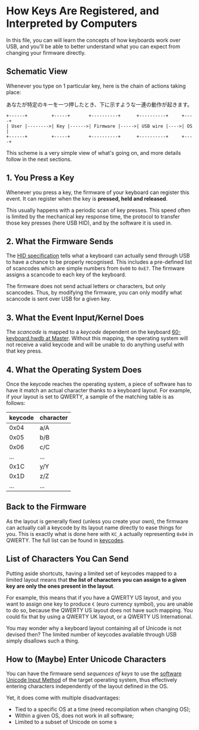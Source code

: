 # How Keys Are Registered, and Interpreted by Computers

In this file, you can will learn the concepts of how keyboards work over USB,
and you'll be able to better understand what you can expect from changing your
firmware directly.

## Schematic View

Whenever you type on 1 particular key, here is the chain of actions taking
place:

あなたが特定のキーを一つ押したとき、下に示すような一連の動作が起きます。

``` text
+------+         +-----+       +----------+      +----------+     +----+
| User |-------->| Key |------>| Firmware |----->| USB wire |---->| OS |
+------+         +-----+       +----------+      +----------+     +----+
```

This scheme is a very simple view of what's going on, and more details follow
in the next sections.



## 1. You Press a Key

Whenever you press a key, the firmware of your keyboard can register this event.
It can register when the key is **pressed, held and released**.

This usually happens with a periodic scan of key presses. This speed often is limited by the mechanical key response time, the protocol to transfer those key presses (here USB HID), and by the software it is used in.

## 2. What the Firmware Sends

The [HID specification](https://www.usb.org/sites/default/files/documents/hut1_12v2.pdf) tells what a keyboard can actually send through USB to have a chance to be properly recognised. This includes a pre-defined list of scancodes which are simple numbers from `0x00` to `0xE7`. The firmware assigns a scancode to each key of the keyboard.

The firmware does not send actual letters or characters, but only scancodes.
Thus, by modifying the firmware, you can only modify what scancode is sent over
USB for a given key.

## 3. What the Event Input/Kernel Does

The *scancode* is mapped to a *keycode* dependent on the keyboard [60-keyboard.hwdb at Master](https://github.com/systemd/systemd/blob/master/hwdb.d/60-keyboard.hwdb). Without this mapping, the operating system will not receive a valid keycode and will be unable to do anything useful with that key press.

## 4. What the Operating System Does

Once the keycode reaches the operating system, a piece of software has to have
it match an actual character thanks to a keyboard layout. For example, if your
layout is set to QWERTY, a sample of the matching table is as follows:

| keycode | character |
|---------|-----------|
| 0x04 | a/A |
| 0x05 | b/B |
| 0x06 | c/C |
| ... | ... |
| 0x1C | y/Y |
| 0x1D | z/Z |
| ... | ... |

## Back to the Firmware

As the layout is generally fixed (unless you create your own), the firmware can actually call a keycode by its layout name directly to ease things for you. This is exactly what is done here with `KC_A` actually representing `0x04` in QWERTY. The full list can be found in [keycodes](keycodes.md).

## List of Characters You Can Send

Putting aside shortcuts, having a limited set of keycodes mapped to a limited layout means that **the list of characters you can assign to a given key are only the ones present in the layout**.

For example, this means that if you have a QWERTY US layout, and you want to assign one key to produce `€` (euro currency symbol), you are unable to do so, because the QWERTY US layout does not have such mapping. You could fix that by using a QWERTY UK layout, or a QWERTY US International.

You may wonder why a keyboard layout containing all of Unicode is not devised then? The limited number of keycodes available through USB simply disallows such a thing.

## How to (Maybe) Enter Unicode Characters

You can have the firmware send *sequences of keys* to use the [software Unicode Input Method](https://en.wikipedia.org/wiki/Unicode_input#Hexadecimal_input) of the target operating system, thus effectively entering characters independently of the layout defined in the OS.

Yet, it does come with multiple disadvantages:

 - Tied to a specific OS at a time (need recompilation when changing OS);
 - Within a given OS, does not work in all software;
 - Limited to a subset of Unicode on some s